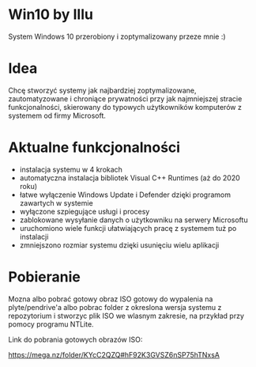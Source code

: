 # Win10 by Illu
System Windows 10 przerobiony i zoptymalizowany przeze mnie :) 

# Idea
Chcę stworzyć systemy jak najbardziej zoptymalizowane, zautomatyzowane i chroniące prywatności przy jak najmniejszej stracie funkcjonalności, skierowany do typowych użytkowników komputerów z systemem od firmy Microsoft. 

# Aktualne funkcjonalności
- instalacja systemu w 4 krokach
- automatyczna instalacja bibliotek Visual C++ Runtimes (aż do 2020 roku)
- łatwe wyłączenie Windows Update i Defender dzięki programom zawartych w systemie
- wyłączone szpiegujące usługi i procesy
- zablokowane wysyłanie danych o użytkowniku na serwery Microsoftu
- uruchomiono wiele funkcji ułatwiających pracę z systemem tuż po instalacji
- zmniejszono rozmiar systemu dzięki usunięciu wielu aplikacji

# Pobieranie
Mozna albo pobrać gotowy obraz ISO gotowy do wypalenia na plyte/pendrive'a albo pobrac folder z okreslona wersja systemu z repozytorium i stworzyc plik ISO we wlasnym zakresie, na przykład przy pomocy programu NTLite.

Link do pobrania gotowych obrazów ISO:

https://mega.nz/folder/KYcC2QZQ#hF92K3GVSZ6nSP75hTNxsA


